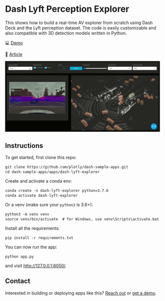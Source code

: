<!--
To get started, replace
Dash Lyft Perception Explorer with your app name (e.g. Dash Super Cool App)
dash-lyft-explorer with the short handle (e.g. dash-super-cool)

If this is in dash sample apps, uncomment the second "git clone https..." and remove the first one.
If this is in dash sample apps and you have a colab demo, uncomment the "Open in Colab" link to see the badge (make sure to create a ColabDemo.ipynb) first.

-->
# Dash Lyft Perception Explorer
<!-- 
[![Open In Colab](https://colab.research.google.com/assets/colab-badge.svg)](https://colab.research.google.com/github/plotly/dash-sample-apps/blob/master/apps/dash-lyft-explorer/ColabDemo.ipynb)
 -->

This shows how to build a real-time AV explorer from scratch using Dash Deck and the Lyft perception dataset. The code is easily customizable and also compatible with 3D detection models written in Python. 


💻 [Demo](https://dash-gallery.plotly.host/dash-lyft-explorer/)

📰 [Article](https://medium.com/plotly/the-history-of-autonomous-vehicle-datasets-and-3-open-source-python-apps-for-visualizing-them-afee9d13f58a)

![demo](assets/demo.gif)

## Instructions

To get started, first clone this repo:

```
git clone https://github.com/plotly/dash-sample-apps.git
cd dash-sample-apps/apps/dash-lyft-explorer
```


Create and activate a conda env:
```
conda create -n dash-lyft-explorer python=3.7.6
conda activate dash-lyft-explorer
```

Or a venv (make sure your `python3` is 3.6+):
```
python3 -m venv venv
source venv/bin/activate  # for Windows, use venv\Scripts\activate.bat
```

Install all the requirements:

```
pip install -r requirements.txt
```

You can now run the app:
```
python app.py
```

and visit http://127.0.0.1:8050/.

## Contact

Interested in building or deploying apps like this? [Reach out](https://plotly.com/contact-us/) or [get a demo](https://plotly.com/get-demo).